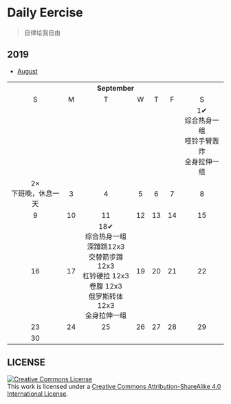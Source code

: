 # Daily Eercise
> 自律给我自由

## 2019

* [August](mouth/August.md)

<table>
    <tr>
        <th colspan="7">September</th>
    </tr>
    <tr align="center">
        <td>S</td>
        <td>M</td>
        <td>T</td>
        <td>W</td>
        <td>T</td>
        <td>F</td>
        <td>S</td>
   </tr>
  <tr align="center">
      <td></td>
      <td></td>
      <td></td>
      <td></td>
      <td></td>
      <td></td>
      <td>1✔<br>综合热身一组<br>哑铃手臂轰炸<br>全身拉伸一组</td>
   </tr>
  <tr align="center">
      <td>2×<br>下班晚，休息一天</td>
      <td>3<br></td>
      <td>4<br></td>
      <td>5<br></td>
      <td>6<br></td>
      <td>7<br></td>
      <td>8<br></td>
  </tr>
  <tr align="center">
      <td>9<br></td>
      <td>10<br></td>
      <td>11<br></td>
      <td>12<br></td>
      <td>13<br></td>
      <td>14<br></td>
      <td>15<br></td>
  </tr>
  <tr align="center">
      <td>16<br></td>
      <td>17<br></td>
      <td>18✔<br>综合热身一组<br>深蹲跳12x3<br>交替箭步蹲12x3<br>杠铃硬拉 12x3<br>卷腹 12x3<br>俄罗斯转体12x3<br>全身拉伸一组</td>
      <td>19<br></td>
      <td>20<br></td>
      <td>21<br></td>
      <td>22<br></td>
  </tr>
  <tr align="center">
      <td>23<br></td>
      <td>24<br></td>
      <td>25<br></td>
      <td>26<br></td>
      <td>27<br></td>
      <td>28<br></td>
      <td>29<br></td>
  </tr>
    <tr align="center">
    <td>30<br></td>
  </tr>
</table>

## LICENSE
<a rel="license" href="https://github.com/yanglbme/daily-eercise/blob/master/LICENSE"><img alt="Creative Commons License" style="border-width:0" src="./images/cc-by-sa-8831.png" /></a><br />This work is licensed under a <a rel="license" href="http://creativecommons.org/licenses/by-sa/4.0/">Creative Commons Attribution-ShareAlike 4.0 International License</a>.

